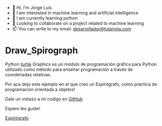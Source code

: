 - 👋 Hi, I’m Jorge Luis
- 👀 I am interested in machine learning and artificial intelligence
- 🌱 I am currently learning python
- 💞️ Looking to collaborate on a project related to machine learning
- 📫 You can write to my email: desarrollador@tutanota.com

# Draw_Spirograph

Python [turtle](https://docs.python.org/es/3.9/library/turtle.html) Graphics 
es un módulo de programación gráfica para Python utilizado como método para enseñar programación 
a través de coordenadas relativas.

Por aca dejo este ejemplo en el que creo un Espirógrafo, como practica de programacion orientada a objetos!

Dale un vistazo a mi codigo en [GitHub](https://github.com/BurroFlautista/Draw_Spirograph)

Espero les guste!

[Espirógrafo](https://es.wikipedia.org/wiki/Espir%C3%B3grafo)

